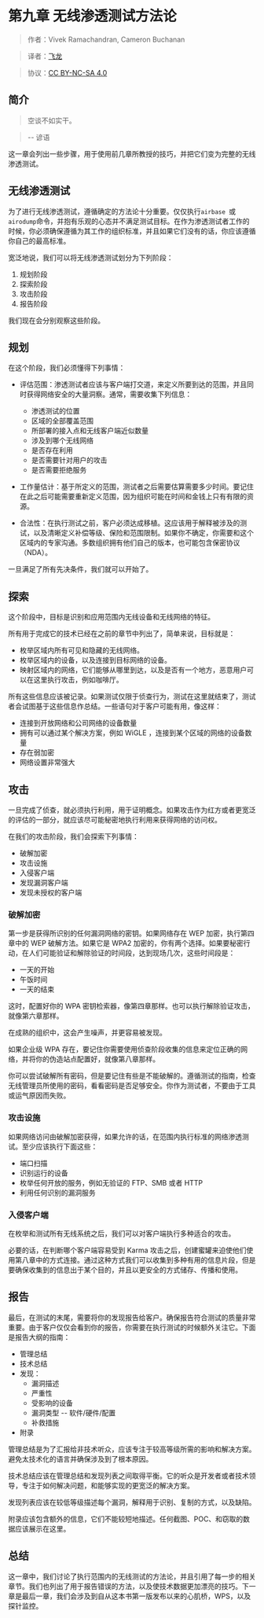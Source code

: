 # 第九章 无线渗透测试方法论

> 作者：Vivek Ramachandran, Cameron Buchanan

> 译者：[飞龙](https://github.com/)

> 协议：[CC BY-NC-SA 4.0](http://creativecommons.org/licenses/by-nc-sa/4.0/)

## 简介

> 空谈不如实干。

> -- 谚语

这一章会列出一些步骤，用于使用前几章所教授的技巧，并把它们变为完整的无线渗透测试。

## 无线渗透测试

为了进行无线渗透测试，遵循确定的方法论十分重要。仅仅执行`airbase `或`airodump`命令，并抱有乐观的心态并不满足测试目标。在作为渗透测试者工作的时候，你必须确保遵循为其工作的组织标准，并且如果它们没有的话，你应该遵循你自己的最高标准。

宽泛地说，我们可以将无线渗透测试划分为下列阶段：

1.  规划阶段
2.  探索阶段
3.  攻击阶段
4.  报告阶段

我们现在会分别观察这些阶段。

## 规划

在这个阶段，我们必须懂得下列事情：

+   评估范围：渗透测试者应该与客户端打交道，来定义所要到达的范围，并且同时获得网络安全的大量洞察。通常，需要收集下列信息：

    +   渗透测试的位置
    +   区域的全部覆盖范围
    +   所部署的接入点和无线客户端近似数量
    +   涉及到哪个无线网络
    +   是否存在利用
    +   是否需要针对用户的攻击
    +   是否需要拒绝服务
    
+   工作量估计：基于所定义的范围，测试者之后需要估算需要多少时间。要记住在此之后可能需要重新定义范围，因为组织可能在时间和金钱上只有有限的资源。

+   合法性：在执行测试之前，客户必须达成移植。这应该用于解释被涉及的测试，以及清晰定义补偿等级、保险和范围限制。如果你不确定，你需要和这个区域内的专家沟通。多数组织拥有他们自己的版本，也可能包含保密协议（NDA）。

一旦满足了所有先决条件，我们就可以开始了。

## 探索

这个阶段中，目标是识别和应用范围内无线设备和无线网络的特征。

所有用于完成它的技术已经在之前的章节中列出了，简单来说，目标就是：

+   枚举区域内所有可见和隐藏的无线网络。
+   枚举区域内的设备，以及连接到目标网络的设备。
+   映射区域内的网络，它们能够从哪里到达，以及是否有一个地方，恶意用户可以在这里执行攻击，例如咖啡厅。

所有这些信息应该被记录。如果测试仅限于侦查行为，测试在这里就结束了，测试者会试图基于这些信息作总结。一些语句对于客户可能有用，像这样：

+   连接到开放网络和公司网络的设备数量
+   拥有可以通过某个解决方案，例如 WiGLE ，连接到某个区域的网络的设备数量
+   存在弱加密
+   网络设置非常强大

## 攻击

一旦完成了侦查，就必须执行利用，用于证明概念。如果攻击作为红方或者更宽泛的评估的一部分，就应该尽可能秘密地执行利用来获得网络的访问权。

在我们的攻击阶段，我们会探索下列事情：

+   破解加密
+   攻击设施
+   入侵客户端
+   发现漏洞客户端
+   发现未授权的客户端

### 破解加密

第一步是获得所识别的任何漏洞网络的密钥。如果网络存在 WEP 加密，执行第四章中的 WEP 破解方法。如果它是 WPA2 加密的，你有两个选择。如果要秘密行动，在人们可能验证和解除验证的时间段，达到现场几次，这些时间段是：

+   一天的开始
+   午饭时间
+   一天的结束

这时，配置好你的 WPA 密钥检索器，像第四章那样。也可以执行解除验证攻击，就像第六章那样。

在成熟的组织中，这会产生噪声，并更容易被发现。

如果企业级 WPA 存在，要记住你需要使用侦查阶段收集的信息来定位正确的网络，并将你的伪造站点配置好，就像第八章那样。

你可以尝试破解所有密码，但是要记住有些是不能破解的。遵循测试的指南，检查无线管理员所使用的密码，看看密码是否足够安全。你作为测试者，不要由于工具或运气原因而失败。

### 攻击设施

如果网络访问由破解加密获得，如果允许的话，在范围内执行标准的网络渗透测试。至少应该执行下面这些：

+   端口扫描
+   识别运行的设备
+   枚举任何开放的服务，例如无验证的 FTP、SMB 或者 HTTP
+   利用任何识别的漏洞服务

### 入侵客户端

在枚举和测试所有无线系统之后，我们可以对客户端执行多种适合的攻击。

必要的话，在判断哪个客户端容易受到 Karma  攻击之后，创建蜜罐来迫使他们使用第八章中的方式连接。通过这种方式我们可以收集到多种有用的信息片段，但是要确保收集到的信息出于某个目的，并且以更安全的方式储存、传播和使用。

## 报告

最后，在测试的末尾，需要将你的发现报告给客户。确保报告符合测试的质量非常重要。由于客户仅仅会看到你的报告，你需要在执行测试的时候额外关注它。下面是报告大纲的指南：

+   管理总结
+   技术总结
+   发现：
    +   漏洞描述
    +   严重性
    +   受影响的设备
    +   漏洞类型 -- 软件/硬件/配置
    +   补救措施
+   附录

管理总结是为了汇报给非技术听众，应该专注于较高等级所需的影响和解决方案。避免太技术化的语言并确保涉及到了根本原因。

技术总结应该在管理总结和发现列表之间取得平衡。它的听众是开发者或者技术领导，专注于如何解决问题，和能够实现的更宽泛的解决方案。

发现列表应该在较低等级描述每个漏洞，解释用于识别、复制的方式，以及缺陷。

附录应该包含额外的信息，它们不能较短地描述。任何截图、POC、和窃取的数据应该展示在这里。

## 总结

这一章中，我们讨论了执行范围内的无线测试的方法论，并且引用了每一步的相关章节。我们也列出了用于报告错误的方法，以及使技术数据更加漂亮的技巧。下一章是最后一章，我们会涉及到自从这本书第一版发布以来的心肌桥，WPS，以及探针监控。
